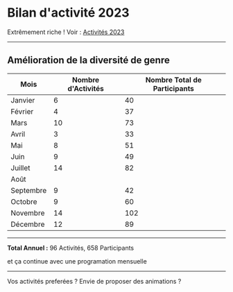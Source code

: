 <!-- .slide: data-background="#000" class="chapter" -->

# Bilan d'activité 2023

Extrêmement riche !
Voir : [Activités 2023](https://wiki.fablab-lannion.org/index.php?title=Bilan_d%27activit%C3%A9s_2023)
____
## Amélioration de la diversité de genre


| Mois      | Nombre d'Activités | Nombre Total de Participants |
|-----------|--------------------|-----------------------------|
| Janvier   | 6                  | 40                          |
| Février   | 4                  | 37                          |
| Mars      | 10                 | 73                          |
| Avril     | 3                  | 33                          |
| Mai       | 8                  | 51                          |
| Juin      | 9                  | 49                          |
| Juillet   | 14                 | 82                          |
| Août      |                    |                             |
| Septembre | 9                  | 42                          |
| Octobre   | 9                  | 60                          |
| Novembre  | 14                 | 102                         |
| Décembre  | 12                 | 89                          |

<!-- Ajoutez les autres mois et totaux nécessaires -->
____

**Total Annuel :** 96 Activités, 658 Participants

et ça continue avec une programation mensuelle 
____

Vos activités preferées ?
Envie de proposer des animations ? 


